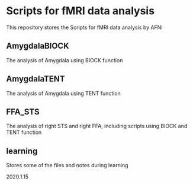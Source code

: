 # Scripts for fMRI data analysis
This repository stores the Scripts for fMRI data analysis by AFNI

## AmygdalaBlOCK
The analysis of Amygdala using BlOCK function

## AmygdalaTENT
The analysis of Amygdala using TENT function

## FFA_STS
The analysis of right STS and right FFA, including scripts using BlOCK and TENT function

## learning
Stores some of the files and notes during learning

2020.1.15
